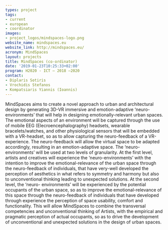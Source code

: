 ```yaml
---
types: project
tags:
- current
- european
- coordinator
images:
- project_logos/mindspaces-logo.png
website_name: mindspaces.eu
website_link: http://mindspaces.eu/
acronym: MindSpaces
layout: projects
title: MindSpaces (co-ordinator)
date: '2019-01-23T10:25:33+02:00'
program: H2020 - ICT – 2018 –2020
contact: 
- Diplaris Sotiris
- Vrochidis Stefanos
- Kompatsiaris Yiannis (Ioannis)
---
```

<p>MindSpaces aims to create a novel approach to urban and architectural design by generating 3D-VR immersive and emotion-adaptive ‘neuro-environments’ that will help in designing emotionally-relevant urban spaces. The emotional aspects of an environment will be captured through the use of mobile EEG (Elecroencephalography) headsets, wearable bracelets/watches, and other physiological sensors that will be embedded with a VR-headset, so as to allow capturing the neuro-feedback of a VR-experience. The neuro-feedback will allow the virtual space to be adapted accordingly, resulting in an emotion-adaptive space. The ‘neuro-environments’ will be used at two levels of granularity. At the first level, artists and creatives will experience the ‘neuro-environments’ with the intention to improve the emotional-relevance of the urban space through the neuro-feedback of individuals, that have very-well developed the perception of aesthetics in what refers to symmetry and harmony but also to unconventional thinking leading to unexpected solutions. At the second level, the ‘neuro- environments’ will be experienced by the potential occupants of the urban space, so as to improve the emotional-relevance of this space through the neuro-feedback of individuals that have developed through experience the perception of space usability, comfort and functionality. This will allow MindSpaces to combine the transversal competencies and unconventional thinking of Artists, with the empirical and pragmatic perception of actual occupants, so as to drive the development of unconventional and unexpected solutions in the design of urban spaces.</p>
